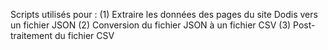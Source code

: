 Scripts utilisés pour :
(1) Extraire les données des pages du site Dodis vers un fichier JSON
(2) Conversion du fichier JSON à un fichier CSV
(3) Post-traitement du fichier CSV
